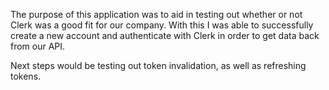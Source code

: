 The purpose of this application was to aid in testing out whether or not Clerk was a good fit for our company.
With this I was able to successfully create a new account and authenticate with Clerk in order to get data back from our API.

Next steps would be testing out token invalidation, as well as refreshing tokens.